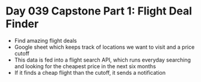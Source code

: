 # Day 039 Capstone Part 1: Flight Deal Finder
- Find amazing flight deals
- Google sheet which keeps track of locations we want to visit and a price cutoff
- This data is fed into a flight search API, which runs everyday searching and looking for the cheapest price in the next six months
- If it finds a cheap flight than the cutoff, it sends a notification
